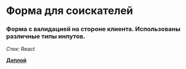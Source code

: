 # Форма для соискателей

### Форма с валидацией на стороне клиента. Использованы различные типы инпутов.

_Стек:_
React

[**Деплой**](https://alenaismagilova.github.io/form-react/)
